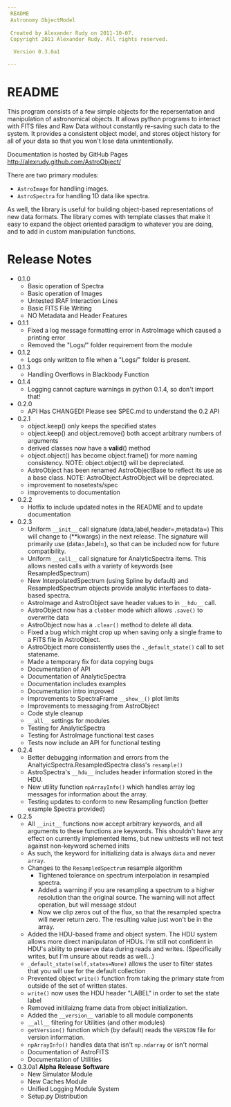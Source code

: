```yaml
---
 README
 Astronomy ObjectModel
 
 Created by Alexander Rudy on 2011-10-07.
 Copyright 2011 Alexander Rudy. All rights reserved.

  Version 0.3.0a1

---
```


# README

This program consists of a few simple objects for the repersentation and manipulation of astronomical objects. It allows python programs to interact with FITS files and Raw Data without constantly re-saving such data to the system. It provides a consistent object model, and stores object history for all of your data so that you won't lose data unintentionally.

Documentation is hosted by GitHub Pages <http://alexrudy.github.com/AstroObject/>

There are two primary modules:

- `AstroImage` for handling images.
- `AstroSpectra` for handling 1D data like spectra.

As well, the library is useful for building object-based representations of new data formats. The library comes with template classes that make it easy to expand the object oriented paradigm to whatever you are doing, and to add in custom manipulation functions.

# Release Notes

* 0.1.0
	- Basic operation of Spectra
	- Basic operation of Images
	- Untested IRAF Interaction Lines
	- Basic FITS File Writing
	- NO Metadata and Header Features
* 0.1.1
	- Fixed a log message formatting error in AstroImage which caused a printing error
	- Removed the "Logs/" folder requirement from the module
* 0.1.2
	- Logs only written to file when a "Logs/" folder is present.
* 0.1.3
	- Handling Overflows in Blackbody Function
* 0.1.4
	- Logging cannot capture warnings in python 0.1.4, so don't import that!
* 0.2.0
	- API Has CHANGED! Please see SPEC.md to understand the 0.2 API
* 0.2.1 
    - object.keep() only keeps the specified states
    - object.keep() and object.remove() both accept arbitrary numbers of arguments
    - derived classes now have a __valid__() method
    - object.object() has become object.frame() for more naming consistency. NOTE: object.object() will be depreciated.
    - AstroObject has been renamed AstroObjectBase to reflect its use as a base class. NOTE: AstroObject.AstroObject will be depreciated.
    - improvement to nosetests/spec
	- improvements to documentation
* 0.2.2
	- Hotfix to include updated notes in the README and to update documentation
* 0.2.3
	- Uniform `__init__` call signature (data,label,header=,metadata=)
	This will change to (**kwargs) in the next release. The signature will primarily use (data=,label=), so that can be included now for future compatibility.
	- Uniform `__call__` call signature for AnalyticSpectra items. This allows nested calls with a variety of keywords (see ResampledSpectrum)
	- New InterpolatedSpectrum (using Spline by default) and ResampledSpectrum objects provide analytic interfaces to data-based spectra.
	- AstroImage and AstroObject save header values to in `__hdu__` call.
	- AstroObject now has a `clobber` mode which allows `.save()` to overwrite data
	- AstroObject now has a `.clear()` method to delete all data.
	- Fixed a bug which might crop up when saving only a single frame to a FITS file in AstroObject.
	- AstroObject more consistently uses the `._default_state()` call to set statename.
	- Made a temporary fix for data copying bugs
	- Documentation of API
	- Documentation of AnalyticSpectra
	- Documentation includes examples
	- Documentation intro improved
	- Improvements to SpectraFrame `__show__()` plot limits
	- Improvements to messaging from AstroObject
	- Code style cleanup
	- `__all__` settings for modules
	- Testing for AnalyticSpectra
	- Testing for AstroImage functional test cases
	- Tests now include an API for functional testing
* 0.2.4
	- Better debugging information and errors from the AnaltyicSpectra.ResampledSpectra class's `resample()`
	- AstroSpectra's `__hdu__` includes header information stored in the HDU.
	- New utility function `npArrayInfo()` which handles array log messages for information about the array.
	- Testing updates to conform to new Resampling function (better example Spectra provided)
* 0.2.5
	- All `__init__` functions now accept arbitrary keywords, and all arguments to these functions are keywords. This shouldn't have any effect on currently implemented items, but new unittests will not test against non-keyword schemed inits
	- As such, the keyword for initializing data is always `data` and never `array`.
	- Changes to the `ResampledSpectrum` resample algorithm
		- Tightened tolerance on spectrum interpolation in resampled spectra.
		- Added a warning if you are resampling a spectrum to a higher resolution than the original source. The warning will not affect operation, but will message stdout
		- Now we clip zeros out of the flux, so that the resampled spectra will never return zero. The resulting value just won't be in the array.
	- Added the HDU-based frame and object system. The HDU system allows more direct manipulaton of HDUs. I'm still not confident in HDU's ability to preserve data during reads and writes. (Specifically writes, but I'm unsure about reads as well...)
	- `_default_state(self,states=None)` allows the user to filter states that you will use for the default collection
	- Prevented object `write()` function from taking the primary state from outside of the set of written states.
	- `write()` now uses the HDU header "LABEL" in order to set the state label
	- Removed initilaizng frame data from object initialization.
	- Added the `__version__` variable to all module components
	- `__all__` filtering for Utilities (and other modules)
	- `getVersion()` function which (by default) reads the `VERSION` file for version information.
	- `npArrayInfo()` handles data that isn't `np.ndarray` or isn't normal
	- Documentation of AstroFITS
	- Documentation of Utilities
* 0.3.0a1
	**Alpha Release Software**
	- New Simulator Module
	- New Caches Module
	- Unified Logging Module System
	- Setup.py Distribution


